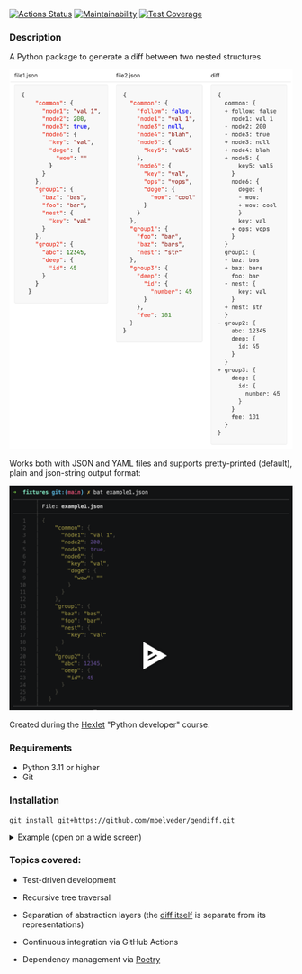 [![Actions Status](https://github.com/mbelveder/python-project-50/workflows/hexlet-check/badge.svg)](https://github.com/mbelveder/python-project-50/actions) [![Maintainability](https://api.codeclimate.com/v1/badges/c2f7440684c2dd83210a/maintainability)](https://codeclimate.com/github/mbelveder/python-project-50/maintainability) [![Test Coverage](https://api.codeclimate.com/v1/badges/c2f7440684c2dd83210a/test_coverage)](https://codeclimate.com/github/mbelveder/python-project-50/test_coverage)

### Description

A Python package to generate a diff between two nested structures.

![Example](docs/media/example.png)

Works both with JSON and YAML files and supports pretty-printed (default), plain and json-string output format:

[![asciicast](docs/media/asciinema.png)](https://asciinema.org/a/HuOgkKzA76RJu0G6MsUYq7OMM)

Created during the [Hexlet](https://ru.hexlet.io/programs/python) "Python developer" course.

### Requirements

- Python 3.11 or higher
- Git


### Installation

```
git install git+https://github.com/mbelveder/gendiff.git
```

<details>
<summary>Example (open on a wide screen)</summary>
<table>
<tr>
<td > file1.json </td>
<td > file2.json </td>
<td > diff </td>
</tr>
<tr>
<td style="vertical-align:top">

```json
{
    "common": {
      "node1": "val 1",
      "node2": 200,
      "node3": true,
      "node6": {
        "key": "val",
        "doge": {
          "wow": ""
        }
      }
    }
}
```

</td>
<td style="vertical-align:top">
    
```json
{
    "common": {
      "node1": "val 1",
      "node3": true,
      "node5": "got ya",
      "node6": {
        "doge": {
          "wow": "cool"
        }
      }
    }
}
```

</td>
</td>
<td style="vertical-align:top">
    
```text
{
    common: {
        node1: val 1
      - node2: 200
        node3: true
      + node5: got ya
        node6: {
            doge: {
              - wow: 
              + wow: cool
            }
          - key: val
        }
    }
}
```
</td>
</tr>
</table>

</details>


### Topics covered:

- Test-driven development

- Recursive tree traversal

- Separation of abstraction layers (the [diff itself](https://github.com/mbelveder/gendiff/blob/e2e005ddab480fcbc5a80a70fa71f466e8c0e808/gendiff/generate_diff.py#L16) is separate from its representations)

- Continuous integration via GitHub Actions

- Dependency management via [Poetry](https://python-poetry.org/)